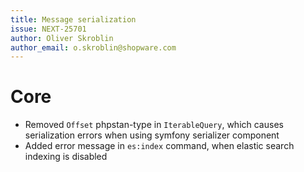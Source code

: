 ```yaml
---
title: Message serialization
issue: NEXT-25701
author: Oliver Skroblin
author_email: o.skroblin@shopware.com
---
```

# Core
* Removed `Offset` phpstan-type in `IterableQuery`, which causes serialization errors when using symfony serializer component
* Added error message in `es:index` command, when elastic search indexing is disabled
